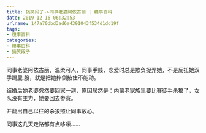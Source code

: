 ```yaml
---
title: 搞笑段子->同事老婆阿依古丽 | 糗事百科
date: 2019-12-16 06:32:53
urlname: 147a70dbd3ad6a4391043f534d1dd19f
tags: 
- 糗事百科
categories:
- 糗事百科
- 搞笑段子
---
```

同事老婆阿依古丽，温柔可人，同事手贱，恋爱时总是欺负捉弄她，不是反扭她双手踢屁.股，就是把她摔倒按住不能动。

结婚后她老婆忽然要回家一趟，原因居然是：内蒙老家族里要比赛徒手杀狼了，女队没有主力，她要回去参赛。

并翻出自己以往的杀狼照让同事放心。

同事这几天走路都有点哆嗦……


